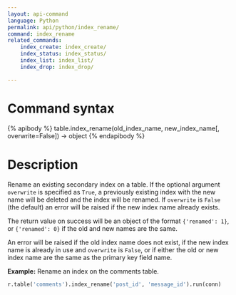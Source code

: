 ```yaml
---
layout: api-command
language: Python
permalink: api/python/index_rename/
command: index_rename
related_commands:
    index_create: index_create/
    index_status: index_status/
    index_list: index_list/
    index_drop: index_drop/

---
```


# Command syntax #

{% apibody %}
table.index_rename(old_index_name, new_index_name[, overwrite=False]) &rarr; object
{% endapibody %}

# Description #

Rename an existing secondary index on a table. If the optional argument `overwrite` is specified as `True`, a previously existing index with the new name will be deleted and the index will be renamed. If `overwrite` is `False` (the default) an error will be raised if the new index name already exists.

The return value on success will be an object of the format `{'renamed': 1}`, or `{'renamed': 0}` if the old and new names are the same.

An error will be raised if the old index name does not exist, if the new index name is already in use and `overwrite` is `False`, or if either the old or new index name are the same as the primary key field name.

__Example:__ Rename an index on the comments table.

```py
r.table('comments').index_rename('post_id', 'message_id').run(conn)
```
